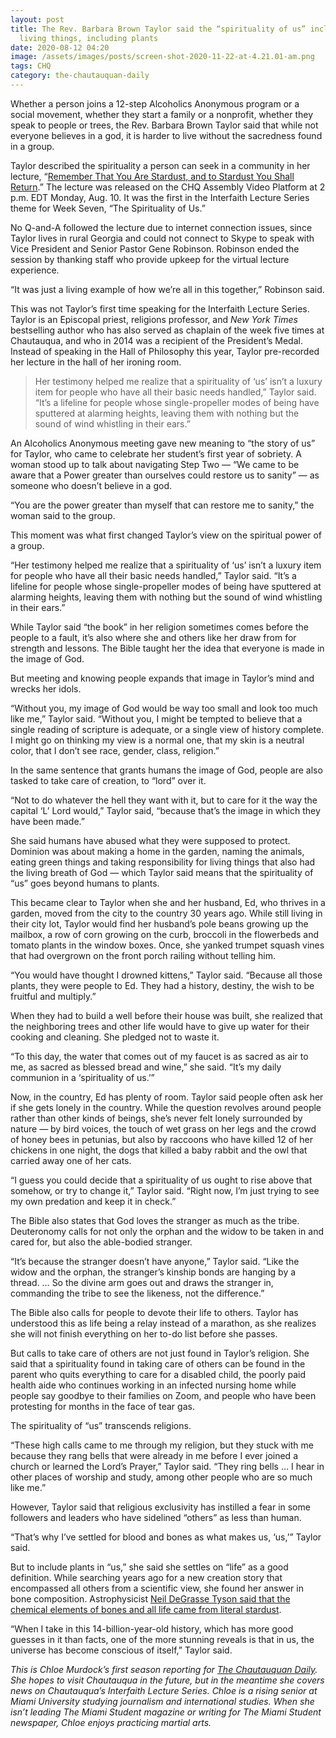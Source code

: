 ```yaml
---
layout: post
title: The Rev. Barbara Brown Taylor said the “spirituality of us” includes all
  living things, including plants
date: 2020-08-12 04:20
image: /assets/images/posts/screen-shot-2020-11-22-at-4.21.01-am.png
tags: CHQ
category: the-chautauquan-daily
---
```

Whether a person joins a 12-step Alcoholics Anonymous program or a social movement, whether they start a family or a nonprofit, whether they speak to people or trees, the Rev. Barbara Brown Taylor said that while not everyone believes in a god, it is harder to live without the sacredness found in a group.

Taylor described the spirituality a person can seek in a community in her lecture, “[Remember That You Are Stardust, and to Stardust You Shall Return](https://assembly.chq.org/the-science-of-us/videos/remember-that-you-are-stardust-and-to-stardust-you-shall-return).” The lecture was released on the CHQ Assembly Video Platform at 2 p.m. EDT Monday, Aug. 10. It was the first in the Interfaith Lecture Series theme for Week Seven, “The Spirituality of Us.”

No Q-and-A followed the lecture due to internet connection issues, since Taylor lives in rural Georgia and could not connect to Skype to speak with Vice President and Senior Pastor Gene Robinson. Robinson ended the session by thanking staff who provide upkeep for the virtual lecture experience.

“It was just a living example of how we’re all in this together,” Robinson said.

This was not Taylor’s first time speaking for the Interfaith Lecture Series. Taylor is an Episcopal priest, religions professor, and *New York Times* bestselling author who has also served as chaplain of the week five times at Chautauqua, and who in 2014 was a recipient of the President’s Medal. Instead of speaking in the Hall of Philosophy this year, Taylor pre-recorded her lecture in the hall of her ironing room.

> Her testimony helped me realize that a spirituality of ‘us’ isn’t a luxury item for people who have all their basic needs handled,” Taylor said. “It’s a lifeline for people whose single-propeller modes of being have sputtered at alarming heights, leaving them with nothing but the sound of wind whistling in their ears.”

An Alcoholics Anonymous meeting gave new meaning to “the story of us” for Taylor, who came to celebrate her student’s first year of sobriety. A woman stood up to talk about navigating Step Two — “We came to be aware that a Power greater than ourselves could restore us to sanity” — as someone who doesn’t believe in a god.

“You are the power greater than myself that can restore me to sanity,” the woman said to the group.

This moment was what first changed Taylor’s view on the spiritual power of a group.

“Her testimony helped me realize that a spirituality of ‘us’ isn’t a luxury item for people who have all their basic needs handled,” Taylor said. “It’s a lifeline for people whose single-propeller modes of being have sputtered at alarming heights, leaving them with nothing but the sound of wind whistling in their ears.”

While Taylor said “the book” in her religion sometimes comes before the people to a fault, it’s also where she and others like her draw from for strength and lessons. The Bible taught her the idea that everyone is made in the image of God.

But meeting and knowing people expands that image in Taylor’s mind and wrecks her idols.

“Without you, my image of God would be way too small and look too much like me,” Taylor said. “Without you, I might be tempted to believe that a single reading of scripture is adequate, or a single view of history complete. I might go on thinking my view is a normal one, that my skin is a neutral color, that I don’t see race, gender, class, religion.”

In the same sentence that grants humans the image of God, people are also tasked to take care of creation, to “lord” over it.

“Not to do whatever the hell they want with it, but to care for it the way the capital ‘L’ Lord would,” Taylor said, “because that’s the image in which they have been made.”

She said humans have abused what they were supposed to protect. Dominion was about making a home in the garden, naming the animals, eating green things and taking responsibility for living things that also had the living breath of God — which Taylor said means that the spirituality of “us” goes beyond humans to plants.

This became clear to Taylor when she and her husband, Ed, who thrives in a garden, moved from the city to the country 30 years ago. While still living in their city lot, Taylor would find her husband’s pole beans growing up the mailbox, a row of corn growing on the curb, broccoli in the flowerbeds and tomato plants in the window boxes. Once, she yanked trumpet squash vines that had overgrown on the front porch railing without telling him.

“You would have thought I drowned kittens,” Taylor said. “Because all those plants, they were people to Ed. They had a history, destiny, the wish to be fruitful and multiply.”

When they had to build a well before their house was built, she realized that the neighboring trees and other life would have to give up water for their cooking and cleaning. She pledged not to waste it.

“To this day, the water that comes out of my faucet is as sacred as air to me, as sacred as blessed bread and wine,” she said. “It’s my daily communion in a ‘spirituality of us.’”

Now, in the country, Ed has plenty of room. Taylor said people often ask her if she gets lonely in the country. While the question revolves around people rather than other kinds of beings, she’s never felt lonely surrounded by nature — by bird voices, the touch of wet grass on her legs and the crowd of honey bees in petunias, but also by raccoons who have killed 12 of her chickens in one night, the dogs that killed a baby rabbit and the owl that carried away one of her cats.

“I guess you could decide that a spirituality of us ought to rise above that somehow, or try to change it,” Taylor said. “Right now, I’m just trying to see my own predation and keep it in check.”

The Bible also states that God loves the stranger as much as the tribe. Deuteronomy calls for not only the orphan and the widow to be taken in and cared for, but also the  able-bodied stranger.

“It’s because the stranger doesn’t have anyone,” Taylor said. “Like the widow and the orphan, the stranger’s kinship bonds are hanging by a thread. … So the divine arm goes out and draws the stranger in, commanding the tribe to see the likeness, not the difference.”

The Bible also calls for people to devote their life to others. Taylor has understood this as life being a relay instead of a marathon, as she realizes she will not finish everything on her to-do list before she passes.

But calls to take care of others are not just found in Taylor’s religion. She said that a spirituality found in taking care of others can be found in the parent who quits everything to care for a disabled child, the poorly paid health aide who continues working in an infected nursing home while people say goodbye to their families on Zoom, and people who have been protesting for months in the face of tear gas.

The spirituality of “us” transcends religions.

“These high calls came to me through my religion, but they stuck with me because they rang bells that were already in me before I ever joined a church or learned the Lord’s Prayer,” Taylor said. “They ring bells … I hear in other places of worship and study, among other people who are so much like me.”

However, Taylor said that religious exclusivity has instilled a fear in some followers and leaders who have sidelined “others” as less than human.

“That’s why I’ve settled for blood and bones as what makes us, ‘us,’” Taylor said.

But to include plants in “us,” she said she settles on “life” as a good definition. While searching years ago for a new creation story that encompassed all others from a scientific view, she found her answer in bone composition. Astrophysicist [Neil DeGrasse Tyson said that the chemical elements of bones and all life came from literal stardust](https://www.huffpost.com/entry/neil-degrasse-tyson-origins-atomic-elements-bodies_n_3117063).

“When I take in this 14-billion-year-old history, which has more good guesses in it than facts, one of the more stunning reveals is that in us, the universe has become conscious of itself,” Taylor said.

*This is Chloe Murdock’s first season reporting for [The Chautauquan Daily](https://chqdaily.com/author/cmurdock/). She hopes to visit Chautauqua in the future, but in the meantime she covers news on Chautauqua’s Interfaith Lecture Series. Chloe is a rising senior at Miami University studying journalism and international studies. When she isn’t leading The Miami Student magazine or writing for The Miami Student newspaper, Chloe enjoys practicing martial arts.*